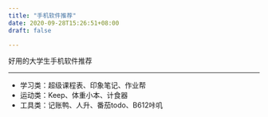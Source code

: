 ```yaml
---
title: "手机软件推荐"
date: 2020-09-28T15:26:51+08:00
draft: false

---
```


好用的大学生手机软件推荐

---

- 学习类：超级课程表、印象笔记、作业帮  
- 运动类：Keep、体重小本、计食器  
- 工具类：记账鸭、人升、番茄todo、B612咔叽  

